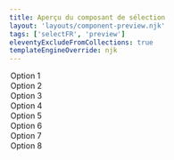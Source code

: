 ```yaml
---
title: Aperçu du composant de sélection
layout: 'layouts/component-preview.njk'
tags: ['selectFR', 'preview']
eleventyExcludeFromCollections: true
templateEngineOverride: njk
---
```


<gcds-select select-id="select-preview" label="Libellé" hint="Texte explicatif / Exemple de message." default-value="Sélectionner une option">
  <option>Option 1</option>
  <option>Option 2</option>
  <option>Option 3</option>
  <option>Option 4</option>
  <option>Option 5</option>
  <option>Option 6</option>
  <option>Option 7</option>
  <option>Option 8</option>
</gcds-select>
